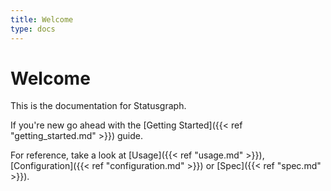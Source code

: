 ```yaml
---
title: Welcome
type: docs
---
```


# Welcome

This is the documentation for Statusgraph.

If you're new go ahead with the [Getting Started]({{< ref "getting_started.md" >}}) guide.

For reference, take a look at [Usage]({{< ref "usage.md" >}}), [Configuration]({{< ref "configuration.md" >}}) or [Spec]({{< ref "spec.md" >}}).
